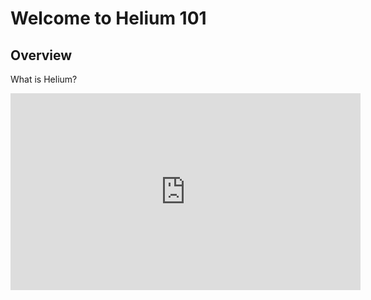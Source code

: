 # Welcome to Helium 101

## Overview

What is Helium?

<iframe width="560" height="315" src="https://www.youtube-nocookie.com/embed/Vx9YyS7-d3g" title="YouTube video player" frameborder="0" allow="accelerometer; autoplay; clipboard-write; encrypted-media; gyroscope; picture-in-picture" allowfullscreen></iframe>
